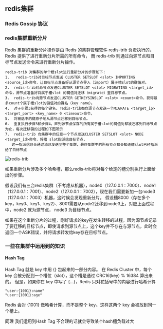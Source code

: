 ## redis集群

### Redis Gossip 协议


### redis集群重新分片

Redis 集群的重新分片操作是由 Redis 的集群管理软件 redis-trib 负责执行的， Redis 提供了进行重新分片所需的所有命令，
而 redis-trib 则通过向源节点和目标节点发送命令来进行重新分片操作。 

```
redis-trib 对集群的单个槽slot进行重新分片的步骤如下： 
1.   redis-trib对目标节点发送 CLUSTER SETSLOT <slot> IMPORTING <source_id>命令，让目标节点准备好从源节点导入（import）属于槽slot的键值对。
2.  redis-trib对源节点发送CLUSTER SETSLOT <slot> MIGRATING <target_id> 命令，源节点准备好将属于槽slot 的键值对迁移（migrate）至目标节点。
3.  redis-trib向源节点发送CLUSTER GETKEYSINSLOT <slot> <count>命令，获得最多count个属于槽slot的键值对的键名（key name）。
4.  对于步骤3获得的每个键名，redis-trib都向源节点发送一个MIGRATE <target_ip> <target_port> <key_name> 0 <timeout>命令，
5.  将被选中的键原子地从源节点迁移到目标节点。
6.  重复执行步骤3和步骤4，直到源节点保存的所有属于槽slot的键值对都被迁移到目标节点为止，每次迁移键的过程如下图所示
7.  redis-trib 向集群中的任意一个节点发送CLUSTER SETSLOT <slot> NODE <target_id>命令，将槽 slot指派给目标节点，
   这一指派信息会通过消息发送至整个集群，最终集群中的所有节点都会知道槽slot已经指派给了目标节点
```

![redis-trib](/image/redis/redis-trib.png)

如果重新分片涉及多个哈希槽，那么redis-trib将对每个给定的槽分别执行上面给出的步骤。

假设我们有三台redis集群（不考虑从机器），node0（127.0.0.1：7000）、node1（127.0.0.1：7001）、node2（127.0.0.1：7002），现在我们需要新加一台node3（127.0.0.1：7003）机器，这时候会发现重新分片。
假设槽8000（存在多个key，key0、key1、key2）、8001需要从node2迁移到node3上，对应上面过程中，node2 就为源节点， node3 为目标节点。

如果在这个重新分片的过程，刚好请求的key在发生转移的过程，因为源节点记录了要迁移的目标节点，即使请求到源节点上，这个key并不存在与源节点，此时会返回一个ASK错误，并将请求转发给key存在目标节点。

### 一些在集群中运用到的知识

#### Hash Tag

Hash Tag 就是 key 中用 {} 包起来的一部分内容。
在 Redis Cluster 中，每个 key 会被分配到一个槽位（slot），这个槽是通过 CRC16(key) % 16384 算出来的。
但是，如果你在 key 中写了 {...}，Redis 只对花括号中的内容进行哈希计算

```
"user:{1001}:name"
"user:{1001}:age"
```
Redis 会对 {1001} 做哈希计算，而不是整个 key。这样这两个 key 会被放到同一个槽上。

同理 我们运用到Hash Tag 不合理的话就会导致某个hash槽负载过大
